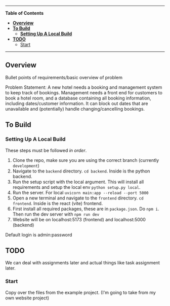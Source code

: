 ---------------------------------------------------------------------------------------------------------------------------------------------------
**Table of Contents**

- [**Overview** ](#overview-)
- [**To Build** ](#to-build-)
  - [**Setting Up A Local Build** ](#setting-up-a-local-build-)
- [**TODO** ](#todo-)
  - [Start ](#start-)

---------------------------------------------------------------------------------------------------------------------------------------------------

## **Overview** <a name="overview"></a>
Bullet points of requirements/basic overview of problem

Problem Statement: 
A new hotel needs a booking and management system to keep track of bookings. Management needs a front end for customers to book a hotel room, and a database containing all booking information, including dates/customer information. It can block out dates that are unavailable and (potentially) handle changing/cancelling bookings.

## **To Build** <a name="to-build"></a>


### **Setting Up A Local Build** <a name="setting-up-a-local-build"></a>

These steps must be followed _in order_.

1. Clone the repo, make sure you are using the correct branch (currently `development`)
2. Navigate to the `backend` directory. `cd backend`. Inside is the python backend.
3. Run the setup script with the local argument. This will install all requirements and setup the local env `python setup.py local`.
4. Run the server. For local `uvicorn main:app --reload --port 5000`
5. Open a new terminal and navigate to the `frontend` directory. `cd frontend`. Inside is the react (vite) frontend.
6. First install all required packages, these are in `package.json`. Do `npm i`. Then run the dev server with `npm run dev`
7. Website will be on localhost:5173 (frontend) and localhost:5000 (backend)

Default login is admin:password

## **TODO** <a name="todo"></a>

We can deal with assignments later and actual things like task assignment later.

### Start <a name="start"></a>

Copy over the files from the example project. (I'm going to take from my own website project)
